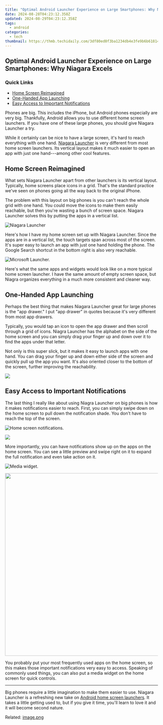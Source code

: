 ```yaml
---
title: "Optimal Android Launcher Experience on Large Smartphones: Why Niagara Excels"
date: 2024-08-28T04:23:12.358Z
updated: 2024-08-29T04:23:12.358Z
tags:
  - android
categories:
  - tech
thumbnail: https://thmb.techidaily.com/3df80ed0f3ba1234db4e3fe9b6b618140f5c8ecbd00a02e86f21f161aa5eef49.jpg
---
```


## Optimal Android Launcher Experience on Large Smartphones: Why Niagara Excels

### Quick Links

* [Home Screen Reimagined](https://win11-tips.techidaily.com/troubleshooting-steam-authentication-lags-in-rustwindows/)
* [One-Handed App Launching](https://common-error.techidaily.com/troubleshooting-tips-overcoming-pixel-format-not-accelerated-errors-in-lwjgl/)
* [Easy Access to Important Notifications](https://techno-recovery.techidaily.com/two-people-using-one-account-is-that-feasible-on-spotify/)

 Phones are big. This includes the iPhone, but Android phones especially are very big. Thankfully, Android allows you to use different home screen launchers. If you have one of these large phones, you should give Niagara Launcher a try.

 While it certainly can be nice to have a large screen, it's hard to reach everything with one hand. [Niagara Launcher](https://www.reviewgeek.com/69535/niagara-pro-android-launcher-review-a-new-take-on-homescreens/) is very different from most home screen launchers. Its vertical layout makes it much easier to open an app with just one hand---among other cool features.

##  Home Screen Reimagined

 What sets Niagara Launcher apart from other launchers is its vertical layout. Typically, home screens place icons in a grid. That's the standard practice we've seen on phones going all the way back to the original iPhone.

 The problem with this layout on big phones is you can't reach the whole grid with one hand. You could move the icons to make them easily reachable, but then you're wasting a bunch of screen space. Niagara Launcher solves this by putting the apps in a vertical list.

![Niagara Launcher](https://static1.howtogeekimages.com/wordpress/wp-content/uploads/2022/02/naigara-home.png) 

 Here's how I have my home screen set up with Niagara Launcher. Since the apps are in a vertical list, the touch targets span across most of the screen. It's super easy to launch an app with just one hand holding the phone. The Google Search shortcut in the bottom right is also very reachable.

![Microsoft Launcher.](https://static1.howtogeekimages.com/wordpress/wp-content/uploads/2022/02/microsoft-home.png) 

 Here's what the same apps and widgets would look like on a more typical home screen launcher. I have the same amount of empty screen space, but Niagra organizes everything in a much more consistent and cleaner way.

<!-- affiliate ads begin -->

<!-- affiliate ads end -->
##  One-Handed App Launching

 Perhaps the best thing that makes Niagara Launcher great for large phones is the "app drawer." I put "app drawer" in quotes because it's very different from most app drawers.

 Typically, you would tap an icon to open the app drawer and then scroll through a grid of icons. Niagra Launcher has the alphabet on the side of the home screen and you can simply drag your finger up and down over it to find the apps under that letter.

 Not only is this super slick, but it makes it easy to launch apps with one hand. You can drag your finger up and down either side of the screen and quickly pull up the app you want. It's also oriented closer to the bottom of the screen, further improving the reachability.

<!-- affiliate ads begin -->
<a href="https://store.movavi.com/affiliate.php?ACCOUNT=MOVAVI&AFFILIATE=108875&PATH=https%3A%2F%2Fwww.movavi.com%3FAFFILIATE%3D108875%26RESOURCE%3DMovavi%2BVideo%2BEditor%2Bbox"><img src="https://mcusercontent.com/0885a03ded3d480dca9287f12/images/6d3207fd-9f15-4c21-f0ad-59c68e6a7e2a.png" border="0"></a>
<!-- affiliate ads end -->
##  Easy Access to Important Notifications

 The last thing I really like about using Niagra Launcher on big phones is how it makes notifications easier to reach. First, you can simply swipe down on the home screen to pull down the notification shade. You don't have to reach the top of the screen.

![Home screen notifications.](https://static1.howtogeekimages.com/wordpress/wp-content/uploads/2022/02/2022-02-02_13-02-31.png) 

<!-- affiliate ads begin -->
<a href="https://shop.manycam.com/order/checkout.php?PRODS=17728032&QTY=1&AFFILIATE=108875&CART=1"><img src="https://secure.avangate.com/images/merchant/8230bea7d54bcdf99cdfe85cb07313d5/mcaffbanner920x120.png" border="0"></a>
<!-- affiliate ads end -->
 More importantly, you can have notifications show up on the apps on the home screen. You can see a little preview and swipe right on it to expand the full notification and even take action on it.

![Media widget.](https://static1.howtogeekimages.com/wordpress/wp-content/uploads/2022/02/2022-02-02_13-05-43.png) 

<!-- affiliate ads begin -->
<a href="https://appsumo.8odi.net/c/5597632/2082529/7443" target="_top" id="2082529"><img src="//a.impactradius-go.com/display-ad/7443-2082529" border="0" alt="" width="1200" height="600"/></a><img height="0" width="0" src="https://appsumo.8odi.net/i/5597632/2082529/7443" style="position:absolute;visibility:hidden;" border="0" />
<!-- affiliate ads end -->
 You probably put your most frequently used apps on the home screen, so this makes those important notifications very easy to access. Speaking of commonly used things, you can also put a media widget on the home screen for quick controls.

---

 Big phones require a little imagination to make them easier to use. Niagara Launcher is a refreshing new take on [Android home screen launchers](https://www.reviewgeek.com/62940/the-7-best-android-launchers/). It takes a little getting used to, but if you give it time, you'll learn to love it and it will become second nature.

Related: [image.png](https://www.reviewgeek.com/62940/the-7-best-android-launchers/)

<ins class="adsbygoogle"
     style="display:block"
     data-ad-format="autorelaxed"
     data-ad-client="ca-pub-7571918770474297"
     data-ad-slot="1223367746"></ins>



<ins class="adsbygoogle"
     style="display:block"
     data-ad-client="ca-pub-7571918770474297"
     data-ad-slot="8358498916"
     data-ad-format="auto"
     data-full-width-responsive="true"></ins>


